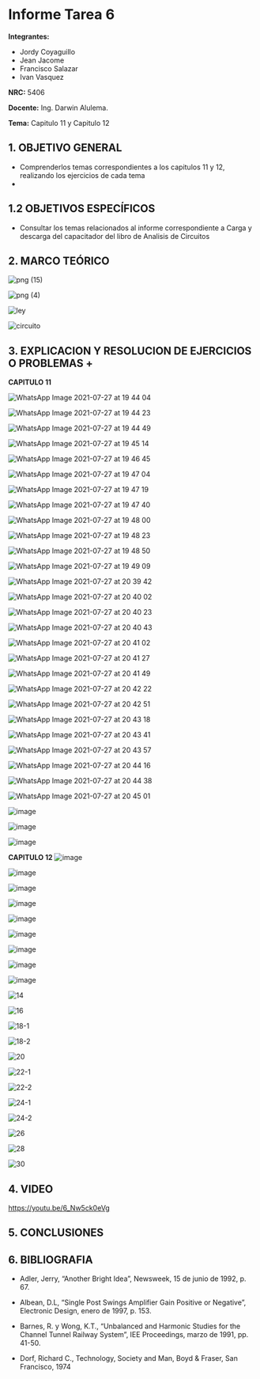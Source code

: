 # Informe Tarea 6
**Integrantes:**
- Jordy Coyaguillo
- Jean Jacome
- Francisco Salazar
- Ivan Vasquez



 **NRC:** 5406
 
 **Docente:** Ing. Darwin Alulema.
 
 **Tema:** Capitulo 11 y Capitulo 12
 
 ## 1. OBJETIVO GENERAL
 
  - Comprenderlos temas correspondientes a los capitulos 11 y 12, realizando los ejercicios de cada tema
  - 
 ## 1.2 OBJETIVOS ESPECÍFICOS
 
 -  Consultar los temas relacionados al informe correspondiente a Carga y descarga del capacitador del libro de Analisis de Circuitos
 
 ## 2. MARCO TEÓRICO
 
 ![png (15)](https://user-images.githubusercontent.com/85137954/127249447-5f6bd3f4-beea-4012-a8f8-0ec27a571c2a.png)

![png (4)](https://user-images.githubusercontent.com/85137954/127267897-6b76bddb-52e0-43ca-805e-e7db9338b727.png)

![ley](https://user-images.githubusercontent.com/84586968/127288007-225451ee-fe30-4d90-a2a5-ccb346cf27ff.png)

![circuito](https://user-images.githubusercontent.com/84586968/127289234-fe5a5797-bead-4208-8fb2-7dd7a2cb43d3.png)

 
 ## 3. EXPLICACION Y RESOLUCION DE EJERCICIOS O PROBLEMAS +
 
 **CAPITULO 11**
 
![WhatsApp Image 2021-07-27 at 19 44 04](https://user-images.githubusercontent.com/85137954/127245900-470ab25e-42fd-4f74-9cb1-7eeb00abc455.jpeg)

![WhatsApp Image 2021-07-27 at 19 44 23](https://user-images.githubusercontent.com/85137954/127245915-6650ac0d-e4be-47b5-ada3-ea9a8b28f400.jpeg)

![WhatsApp Image 2021-07-27 at 19 44 49](https://user-images.githubusercontent.com/85137954/127245919-007b4c00-4dc4-46c2-9f5f-89f2eff021e3.jpeg)

![WhatsApp Image 2021-07-27 at 19 45 14](https://user-images.githubusercontent.com/85137954/127245931-88c37ba0-5a99-4563-ad8e-defed97fbf59.jpeg)

![WhatsApp Image 2021-07-27 at 19 46 45](https://user-images.githubusercontent.com/85137954/127245941-55ca3b92-adee-4103-b61c-80cdd27723ed.jpeg)

![WhatsApp Image 2021-07-27 at 19 47 04](https://user-images.githubusercontent.com/85137954/127246000-3afc2f2c-fd79-4278-aab8-fbcf4345db18.jpeg)

![WhatsApp Image 2021-07-27 at 19 47 19](https://user-images.githubusercontent.com/85137954/127246007-723a501a-0fe9-4b73-91ae-888af1c1e7e5.jpeg)

![WhatsApp Image 2021-07-27 at 19 47 40](https://user-images.githubusercontent.com/85137954/127246014-9b708284-fb29-41ad-8f6e-22244942dab9.jpeg)

![WhatsApp Image 2021-07-27 at 19 48 00](https://user-images.githubusercontent.com/85137954/127246021-9b119857-a500-4f13-b0d7-f2049e6e11d2.jpeg)

![WhatsApp Image 2021-07-27 at 19 48 23](https://user-images.githubusercontent.com/85137954/127246035-faafc279-ec9a-452a-82d0-1ad60cf651fa.jpeg)

![WhatsApp Image 2021-07-27 at 19 48 50](https://user-images.githubusercontent.com/85137954/127246067-620cb746-8f86-44f6-829f-48b5ba46dc5d.jpeg)

![WhatsApp Image 2021-07-27 at 19 49 09](https://user-images.githubusercontent.com/85137954/127246069-23a7f9e5-7b88-4a95-91d0-e2c78d9745a7.jpeg)

 ![WhatsApp Image 2021-07-27 at 20 39 42](https://user-images.githubusercontent.com/85137954/127250402-94803215-1d15-4d5f-b023-1002eb284942.jpeg)

 ![WhatsApp Image 2021-07-27 at 20 40 02](https://user-images.githubusercontent.com/85137954/127250406-b6930a25-9267-4cb6-974c-3907ed13e723.jpeg)

 ![WhatsApp Image 2021-07-27 at 20 40 23](https://user-images.githubusercontent.com/85137954/127250411-2ffaaaba-ddf7-4243-a0aa-354b6fe3ec26.jpeg)

 ![WhatsApp Image 2021-07-27 at 20 40 43](https://user-images.githubusercontent.com/85137954/127250420-6857f65d-04cd-41a3-ad0e-2354bd156e86.jpeg)

 ![WhatsApp Image 2021-07-27 at 20 41 02](https://user-images.githubusercontent.com/85137954/127250426-021529e8-93be-4587-bb79-dc0b76310d2d.jpeg)

![WhatsApp Image 2021-07-27 at 20 41 27](https://user-images.githubusercontent.com/85137954/127250463-e5cfe5a2-6674-46b3-9e40-803a97d8dd55.jpeg)
 
![WhatsApp Image 2021-07-27 at 20 41 49](https://user-images.githubusercontent.com/85137954/127250469-18997713-b262-49f4-bd04-4b8c195e5884.jpeg)
 
 ![WhatsApp Image 2021-07-27 at 20 42 22](https://user-images.githubusercontent.com/85137954/127250487-7c8ee5c2-0be1-4888-8265-f682305011b6.jpeg)

![WhatsApp Image 2021-07-27 at 20 42 51](https://user-images.githubusercontent.com/85137954/127250492-c8901988-9eac-4894-8f15-79d0f5ffbd26.jpeg)
 
![WhatsApp Image 2021-07-27 at 20 43 18](https://user-images.githubusercontent.com/85137954/127250496-bd4de064-b1b2-47c1-be31-035371c0fdee.jpeg)
 
![WhatsApp Image 2021-07-27 at 20 43 41](https://user-images.githubusercontent.com/85137954/127250524-bf9f521a-03df-490a-8486-a2fc4d90fb97.jpeg)
 
![WhatsApp Image 2021-07-27 at 20 43 57](https://user-images.githubusercontent.com/85137954/127250529-1abace5a-94ec-4856-984b-eb8eb3fb1878.jpeg)
 
![WhatsApp Image 2021-07-27 at 20 44 16](https://user-images.githubusercontent.com/85137954/127250534-45109d71-f9c0-45bd-bec9-49997583ee83.jpeg)
 
![WhatsApp Image 2021-07-27 at 20 44 38](https://user-images.githubusercontent.com/85137954/127250543-7a14bed9-4fae-4a32-b49c-dcb2659c7549.jpeg)
 
![WhatsApp Image 2021-07-27 at 20 45 01](https://user-images.githubusercontent.com/85137954/127250548-692e8c68-98ab-410a-bab1-6e212216e61a.jpeg)

 ![image](https://user-images.githubusercontent.com/85137954/127264622-500c5d48-f04f-4bd9-b602-b7c4146e5c97.png)
 
![image](https://user-images.githubusercontent.com/85137954/127264639-0d9a6223-309f-4ef3-9e9c-a0af367c3d74.png)

![image](https://user-images.githubusercontent.com/85137954/127264757-647645b5-02c1-4c99-8c75-289643e0da04.png)

 
 
 **CAPITULO 12**
 ![image](https://user-images.githubusercontent.com/85137954/127264957-a29c073f-fa90-4151-aa38-a11f12313c52.png)
 
![image](https://user-images.githubusercontent.com/85137954/127265078-e732ad23-46cb-457b-a7c7-e5031cf94fd1.png)

![image](https://user-images.githubusercontent.com/85137954/127265140-4b3f5da0-e4e7-4f44-ac18-6d1958201019.png)

![image](https://user-images.githubusercontent.com/85137954/127265181-30cdf88d-2592-4b9c-bc6d-66492de2c799.png)

![image](https://user-images.githubusercontent.com/85137954/127265190-4779655c-6fd6-4d2b-8259-6560f2a70125.png)

![image](https://user-images.githubusercontent.com/85137954/127265228-90fe4e80-2654-4e50-b356-7c841cfb60d7.png)

![image](https://user-images.githubusercontent.com/85137954/127265325-b9b4fbc6-4a64-462e-877b-a750a3806357.png)

![image](https://user-images.githubusercontent.com/85137954/127265342-bc1cc1bb-b3e7-4341-866c-6ab6e280589e.png)

![image](https://user-images.githubusercontent.com/85137954/127265365-15066c60-3468-4dd8-9cc4-bce206367546.png)

![14](https://user-images.githubusercontent.com/84586968/127285417-e44e646c-6db8-4c35-b854-5687b58daee9.PNG)

![16](https://user-images.githubusercontent.com/84586968/127285420-48bf8713-7577-4065-b860-22e2e86797d1.PNG)

![18-1](https://user-images.githubusercontent.com/84586968/127285424-048e36fc-2d3c-43aa-98d3-959d6b955539.PNG)

![18-2](https://user-images.githubusercontent.com/84586968/127285425-4985ffa6-76dd-4596-ae7e-2aaeafa06f99.PNG)

![20](https://user-images.githubusercontent.com/84586968/127285428-ed835b9c-d792-4178-ab92-647713a4dead.PNG)

![22-1](https://user-images.githubusercontent.com/84586968/127285429-912c4902-485b-457b-8171-302c5747c2ba.PNG)

![22-2](https://user-images.githubusercontent.com/84586968/127285431-8ca68f72-3373-4818-b89b-8b312e244ce2.PNG)

![24-1](https://user-images.githubusercontent.com/84586968/127285405-7cf4a607-89cf-487b-b8ec-efad91ce0267.PNG)

![24-2](https://user-images.githubusercontent.com/84586968/127285412-b8befb84-bd6f-4214-8d1a-2ad1fed418f8.PNG)

![26](https://user-images.githubusercontent.com/84586968/127285413-6c39678a-e92d-4c17-bd73-f1e72673229d.PNG)

![28](https://user-images.githubusercontent.com/84586968/127285415-08b460f4-bceb-479b-9f97-88861ec12e7a.PNG)

![30](https://user-images.githubusercontent.com/84586968/127285416-82203225-93e8-438e-aeb1-3e2b9b8ef1a6.PNG)

 ## 4. VIDEO
 
 https://youtu.be/6_Nw5ck0eVg
 
 ## 5. CONCLUSIONES

 ## 6. BIBLIOGRAFIA
  
- Adler, Jerry, “Another Bright Idea”, Newsweek, 15 de junio de 1992, p. 67.
- Albean, D.L, “Single Post Swings Amplifier Gain Positive or Negative”, Electronic Design, enero de 
1997, p. 153.

- Barnes, R. y Wong, K.T., “Unbalanced and Harmonic Studies for the Channel Tunnel Railway 
System”, IEE Proceedings, marzo de 1991, pp. 41-50.

-  Dorf, Richard C., Technology, Society and Man, Boyd & Fraser, San Francisco, 1974
